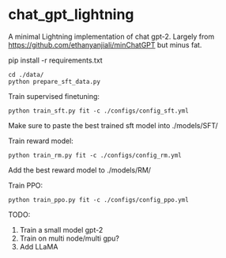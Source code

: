 # chat_gpt_lightning
A minimal Lightning implementation of chat gpt-2.
Largely from https://github.com/ethanyanjiali/minChatGPT but minus fat.

pip install -r requirements.txt


```
cd ./data/
python prepare_sft_data.py
```
 
Train supervised finetuning:
 
```
python train_sft.py fit -c ./configs/config_sft.yml
```

Make sure to paste the best trained sft model into ./models/SFT/

Train reward model:

```
python train_rm.py fit -c ./configs/config_rm.yml
```

Add the best reward model to ./models/RM/

Train PPO:

```
python train_ppo.py fit -c ./configs/config_ppo.yml
```

TODO:

1. Train a small model gpt-2
2. Train on multi node/multi gpu?
2. Add LLaMA
